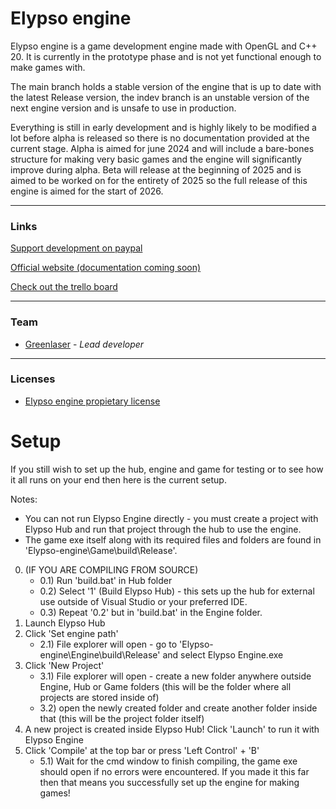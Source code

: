 # Elypso engine

Elypso engine is a game development engine made with OpenGL and C++ 20. It is currently in the prototype phase and is not yet functional enough to make games with.

The main branch holds a stable version of the engine that is up to date with the latest Release version, the indev branch is an unstable version of the next engine version and is unsafe to use in production.

Everything is still in early development and is highly likely to be modified a lot before alpha is released so there is no documentation provided at the current stage. Alpha is aimed for june 2024 and will include a bare-bones structure for making very basic games and the engine will significantly improve during alpha. Beta will release at the beginning of 2025 and is aimed to be worked on for the entirety of 2025 so the full release of this engine is aimed for the start of 2026.

---

### Links

[Support development on paypal](https://www.paypal.com/donate/?hosted_button_id=QWG8SAYX5TTP6)

[Official website (documentation coming soon)](https://elypsoengine.com)

[Check out the trello board](https://trello.com/b/hbt6ebCZ/elypso-engine)

---

### Team

* [Greenlaser](https://github.com/greeenlaser) - *Lead developer*

---

### Licenses

* [Elypso engine propietary license](LICENSE.md)

# Setup

If you still wish to set up the hub, engine and game for testing or to see how it all runs on your end then here is the current setup.

Notes:
- You can not run Elypso Engine directly - you must create a project with Elypso Hub and run that project through the hub to use the engine.
- The game exe itself along with its required files and folders are found in 'Elypso-engine\Game\build\Release'.

0) (IF YOU ARE COMPILING FROM SOURCE)
	- 0.1) Run 'build.bat' in Hub folder
	- 0.2) Select '1' (Build Elypso Hub) - this sets up the hub for external use outside of Visual Studio or your preferred IDE.
	- 0.3) Repeat '0.2' but in 'build.bat' in the Engine folder.
1) Launch Elypso Hub
2) Click 'Set engine path'
	- 2.1) File explorer will open - go to 'Elypso-engine\Engine\build\Release' and select Elypso Engine.exe
3) Click 'New Project'
	- 3.1) File explorer will open - create a new folder anywhere outside Engine, Hub or Game folders (this will be the folder where all projects are stored inside of)
	- 3.2) open the newly created folder and create another folder inside that (this will be the project folder itself)
4) A new project is created inside Elypso Hub! Click 'Launch' to run it with Elypso Engine
5) Click 'Compile' at the top bar or press 'Left Control' + 'B'
	- 5.1) Wait for the cmd window to finish compiling, the game exe should open if no errors were encountered. If you made it this far then that means you successfully set up the engine for making games!
